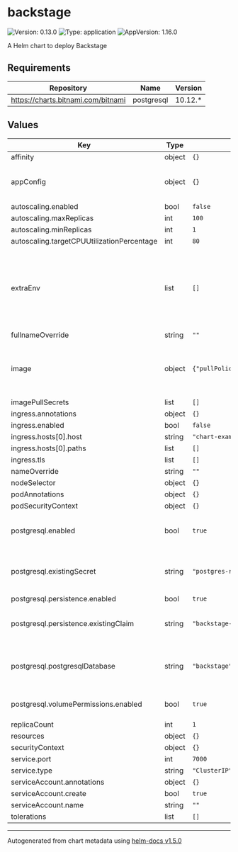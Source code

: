 # backstage

![Version: 0.13.0](https://img.shields.io/badge/Version-0.13.0-informational?style=flat-square) ![Type: application](https://img.shields.io/badge/Type-application-informational?style=flat-square) ![AppVersion: 1.16.0](https://img.shields.io/badge/AppVersion-1.16.0-informational?style=flat-square)

A Helm chart to deploy Backstage

## Requirements

| Repository | Name | Version |
|------------|------|---------|
| https://charts.bitnami.com/bitnami | postgresql | 10.12.* |

## Values

| Key | Type | Default | Description |
|-----|------|---------|-------------|
| affinity | object | `{}` |  |
| appConfig | object | `{}` | Set your Backstage config here, see [example](EXAMPLE-CONFIG.md) |
| autoscaling.enabled | bool | `false` |  |
| autoscaling.maxReplicas | int | `100` |  |
| autoscaling.minReplicas | int | `1` |  |
| autoscaling.targetCPUUtilizationPercentage | int | `80` |  |
| extraEnv | list | `[]` | Cant be used pass variables to your app-config.yaml such as Gitlab or Github tokens |
| fullnameOverride | string | `""` |  |
| image | object | `{"pullPolicy":"IfNotPresent","repository":"","tag":""}` | You will need to switch this out with your custom image and tag |
| imagePullSecrets | list | `[]` |  |
| ingress.annotations | object | `{}` |  |
| ingress.enabled | bool | `false` |  |
| ingress.hosts[0].host | string | `"chart-example.local"` |  |
| ingress.hosts[0].paths | list | `[]` |  |
| ingress.tls | list | `[]` |  |
| nameOverride | string | `""` |  |
| nodeSelector | object | `{}` |  |
| podAnnotations | object | `{}` |  |
| podSecurityContext | object | `{}` |  |
| postgresql.enabled | bool | `true` | Whether to use the Postgres chart |
| postgresql.existingSecret | string | `"postgres-root-credentials"` | A secret containing a key `postgresql-password` |
| postgresql.persistence.enabled | bool | `true` |  |
| postgresql.persistence.existingClaim | string | `"backstage-postgres-data"` | Where postgres should store its data |
| postgresql.postgresqlDatabase | string | `"backstage"` | The database name backstage installs to. |
| postgresql.volumePermissions.enabled | bool | `true` | Automatically fix permissions |
| replicaCount | int | `1` |  |
| resources | object | `{}` |  |
| securityContext | object | `{}` |  |
| service.port | int | `7000` |  |
| service.type | string | `"ClusterIP"` |  |
| serviceAccount.annotations | object | `{}` |  |
| serviceAccount.create | bool | `true` |  |
| serviceAccount.name | string | `""` |  |
| tolerations | list | `[]` |  |

----------------------------------------------
Autogenerated from chart metadata using [helm-docs v1.5.0](https://github.com/norwoodj/helm-docs/releases/v1.5.0)
